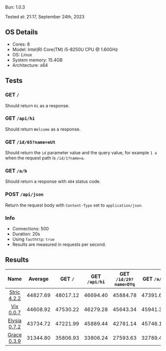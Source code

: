 Bun: 1.0.3

Tested at: 21:17, September 24th, 2023

## OS Details
- Cores: 8
- Model: Intel(R) Core(TM) i5-8250U CPU @ 1.60GHz
- OS: Linux
- System memory: 15.4GB
- Architecture: x64
## Tests
### GET `/`
Should return `Hi` as a response.
### GET `/api/hi`
Should return `Welcome` as a response.
### GET `/id/65?name=eUt`
Should return the `id` parameter value and the query value, for example `1 a` when the request path is `/id/1?name=a`.
### GET `/a/b`
Should return a response with `404` status code.
### POST `/api/json`
Return the request body with `Content-Type` set to `application/json`.
### Info
- Connections: 500
- Duration: 20s
- Using `fasthttp`: `true`
- Results are measured in requests per second.

## Results
| Name | Average | GET `/` | GET `/api/hi` | GET `/id/29?name=DYq` | GET `/a/b` | POST `/api/json` |
|  :---: | :---: | :---: | :---: | :---: | :---: | :---: |
| [Stric 4.2.2](/results/main/Stric) | 44827.69 | 48017.12 | 46694.40 | 45884.78 | 47391.68 | 36150.48 |
| [Vix 0.0.7](/results/main/Vix) | 44608.92 | 47530.22 | 46279.28 | 45643.34 | 45941.37 | 37650.39 |
| [Elysia 0.7.2](/results/main/Elysia) | 43734.72 | 47221.99 | 45889.44 | 42781.14 | 45746.15 | 37034.89 |
| [Grace 0.3.9](/results/main/Grace) | 31344.80 | 35806.93 | 33806.24 | 27593.63 | 32789.40 | 26727.79 |